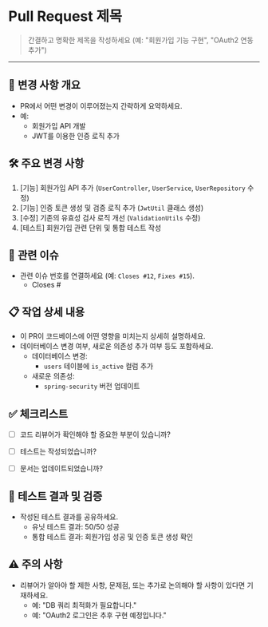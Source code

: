 # Pull Request 제목
> 간결하고 명확한 제목을 작성하세요 (예: "회원가입 기능 구현", "OAuth2 연동 추가")

---

## 📌 변경 사항 개요
- PR에서 어떤 변경이 이루어졌는지 간략하게 요약하세요.
- 예: 
  - 회원가입 API 개발
  - JWT를 이용한 인증 로직 추가


## 🛠 주요 변경 사항
1. [기능] 회원가입 API 추가 (`UserController`, `UserService`, `UserRepository` 수정)
2. [기능] 인증 토큰 생성 및 검증 로직 추가 (`JwtUtil` 클래스 생성)
3. [수정] 기존의 유효성 검사 로직 개선 (`ValidationUtils` 수정)
4. [테스트] 회원가입 관련 단위 및 통합 테스트 작성


## 🔗 관련 이슈
- 관련 이슈 번호를 연결하세요 (예: `Closes #12`, `Fixes #15`).
  - Closes #


## 📋 작업 상세 내용
- 이 PR이 코드베이스에 어떤 영향을 미치는지 상세히 설명하세요.
- 데이터베이스 변경 여부, 새로운 의존성 추가 여부 등도 포함하세요.
  - 데이터베이스 변경:
    - `users` 테이블에 `is_active` 컬럼 추가
  - 새로운 의존성:
    - `spring-security` 버전 업데이트


## ✅ 체크리스트
- [ ] 코드 리뷰어가 확인해야 할 중요한 부분이 있습니까?
- [ ] 테스트는 작성되었습니까?
- [ ] 문서는 업데이트되었습니까?


## 📐 테스트 결과 및 검증
- 작성된 테스트 결과를 공유하세요.
  - 유닛 테스트 결과: 50/50 성공
  - 통합 테스트 결과: 회원가입 성공 및 인증 토큰 생성 확인


## ⚠️ 주의 사항
- 리뷰어가 알아야 할 제한 사항, 문제점, 또는 추가로 논의해야 할 사항이 있다면 기재하세요.
  - 예: "DB 쿼리 최적화가 필요합니다."
  - 예: "OAuth2 로그인은 추후 구현 예정입니다."
  
